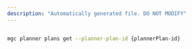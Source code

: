 ```yaml
---
description: "Automatically generated file. DO NOT MODIFY"
---
```


```bash

mgc planner plans get --planner-plan-id {plannerPlan-id}

```